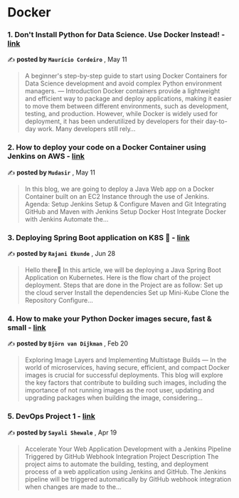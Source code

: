 
<h1>Docker</h1>
<h3>1. Don't Install Python for Data Science. Use Docker Instead! - <a href=https://medium.com/better-programming/dont-install-python-for-data-science-use-docker-instead-bb61c585febc?source=tag_page---------0-85--------------------00c09b43_f8d4_4212_9c4f_78ebb7d010fa-------17 target="_blank" rel="noopener noreferrer">link</a></h3>

✍️ **posted by `Maurício Cordeiro`** , <date>May 11</date>

<blockquote>A beginner's step-by-step guide to start using Docker Containers for Data Science development and avoid complex Python environment managers. —  Introduction Docker containers provide a lightweight and efficient way to package and deploy applications, making it easier to move them between different environments, such as development, testing, and production. However, while Docker is widely used for deployment, it has been underutilized by developers for their day-to-day work. Many developers still rely…</blockquote>

<h3>2. How to deploy your code on a Docker Container using Jenkins on AWS - <a href=https://medium.com/@mudasirhaji/how-to-deploy-your-code-on-a-docker-container-using-jenkins-on-aws-2a8eca3159aa?source=tag_page---------1-85--------------------00c09b43_f8d4_4212_9c4f_78ebb7d010fa-------17 target="_blank" rel="noopener noreferrer">link</a></h3>

✍️ **posted by `Mudasir`** , <date>May 11</date>

<blockquote>In this blog, we are going to deploy a Java Web app on a Docker Container built on an EC2 Instance through the use of Jenkins. Agenda: Setup Jenkins Setup & Configure Maven and Git Integrating GitHub and Maven with Jenkins Setup Docker Host Integrate Docker with Jenkins Automate the…</blockquote>

<h3>3. Deploying Spring Boot application on K8S 🌻 - <a href=https://medium.com/@rajani103/deploying-spring-boot-application-on-k8s-25d64c218def?source=tag_page---------2-85--------------------00c09b43_f8d4_4212_9c4f_78ebb7d010fa-------17 target="_blank" rel="noopener noreferrer">link</a></h3>

✍️ **posted by `Rajani Ekunde`** , <date>Jun 28</date>

<blockquote>Hello there🌻 In this article, we will be deploying a Java Spring Boot Application on Kubernetes. Here is the flow chart of the project deployment. Steps that are done in the Project are as follow: Set up the cloud server Install the dependencies Set up Mini-Kube Clone the Repository Configure…</blockquote>

<h3>4. How to make your Python Docker images secure, fast & small - <a href=https://medium.com/vantageai/how-to-make-your-python-docker-images-secure-fast-small-b3a6870373a0?source=tag_page---------3-85--------------------00c09b43_f8d4_4212_9c4f_78ebb7d010fa-------17 target="_blank" rel="noopener noreferrer">link</a></h3>

✍️ **posted by `Björn van Dijkman`** , <date>Feb 20</date>

<blockquote>Exploring Image Layers and Implementing Multistage Builds —  In the world of microservices, having secure, efficient, and compact Docker images is crucial for successful deployments. This blog will explore the key factors that contribute to building such images, including the importance of not running images as the root user, updating and upgrading packages when building the image, considering…</blockquote>

<h3>5. DevOps Project 1 - <a href=https://medium.com/@sayalishewale12/devops-project-1-e4a5c994e18a?source=tag_page---------4-85--------------------00c09b43_f8d4_4212_9c4f_78ebb7d010fa-------17 target="_blank" rel="noopener noreferrer">link</a></h3>

✍️ **posted by `Sayali Shewale`** , <date>Apr 19</date>

<blockquote>Accelerate Your Web Application Development with a Jenkins Pipeline Triggered by GitHub Webhook Integration Project Description The project aims to automate the building, testing, and deployment process of a web application using Jenkins and GitHub. The Jenkins pipeline will be triggered automatically by GitHub webhook integration when changes are made to the…</blockquote>

